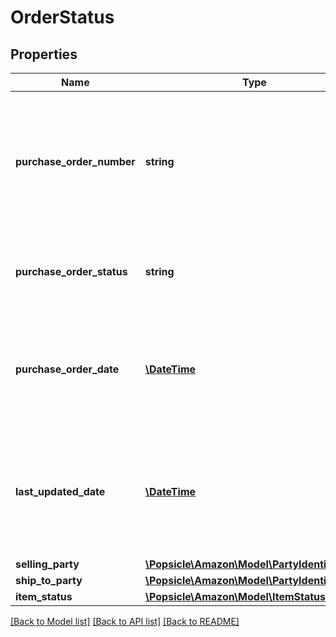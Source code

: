 # OrderStatus

## Properties
Name | Type | Description | Notes
------------ | ------------- | ------------- | -------------
**purchase_order_number** | **string** | The buyer&#x27;s purchase order number for this order. Formatting Notes: 8-character alpha-numeric code. | 
**purchase_order_status** | **string** | The status of the buyer&#x27;s purchase order for this order. | 
**purchase_order_date** | [**\DateTime**](\DateTime.md) | The date the purchase order was placed. Must be in ISO-8601 date/time format. | 
**last_updated_date** | [**\DateTime**](\DateTime.md) | The date when the purchase order was last updated. Must be in ISO-8601 date/time format. | [optional] 
**selling_party** | [**\Popsicle\Amazon\Model\PartyIdentification**](PartyIdentification.md) |  | 
**ship_to_party** | [**\Popsicle\Amazon\Model\PartyIdentification**](PartyIdentification.md) |  | 
**item_status** | [**\Popsicle\Amazon\Model\ItemStatus**](ItemStatus.md) |  | 

[[Back to Model list]](../../README.md#documentation-for-models) [[Back to API list]](../../README.md#documentation-for-api-endpoints) [[Back to README]](../../README.md)

